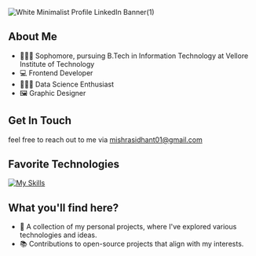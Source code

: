 ![White Minimalist Profile LinkedIn Banner(1)](https://github.com/SidhantCodes/SidhantCodes/assets/127239653/67202ab1-f05a-4b16-8f40-1c41d96f07fb)

## About Me
- 🧑🏼‍🎓 Sophomore, pursuing B.Tech in Information Technology at Vellore Institute of Technology
- 💻 Frontend Developer
- 👨🏼‍💻 Data Science Enthusiast
- 🖼️ Graphic Designer

## Get In Touch

feel free to reach out to me via mishrasidhant01@gmail.com 

## Favorite Technologies

[![My Skills](https://skillicons.dev/icons?i=ps,ai,py,c,cpp,java,html,css,javascript,bootstrap,tailwind,react,angular,nextjs,django,nodejs)](https://skillicons.dev)

## What you'll find here?
- 🌱 A collection of my personal projects, where I've explored various technologies and ideas.
- 📚 Contributions to open-source projects that align with my interests.

